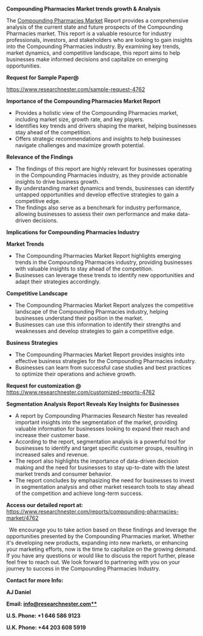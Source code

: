 ﻿<a name="_hlk169704084"></a><a name="_hlk168649135"></a><a name="_hlk167721000"></a>**Compounding Pharmacies Market trends growth & Analysis**

The [Compounding Pharmacies Market](https://www.researchnester.com/reports/compounding-pharmacies-market/4762) Report provides a comprehensive analysis of the current state and future prospects of the Compounding Pharmacies market. This report is a valuable resource for industry professionals, investors, and stakeholders who are looking to gain insights into the Compounding Pharmacies industry. By examining key trends, market dynamics, and competitive landscape, this report aims to help businesses make informed decisions and capitalize on emerging opportunities.

**Request for Sample Paper@**

<https://www.researchnester.com/sample-request-4762>

**Importance of the Compounding Pharmacies Market Report**

- Provides a holistic view of the Compounding Pharmacies market, including market size, growth rate, and key players.
- Identifies key trends and drivers shaping the market, helping businesses stay ahead of the competition.
- Offers strategic recommendations and insights to help businesses navigate challenges and maximize growth potential.

**Relevance of the Findings**	

- The findings of this report are highly relevant for businesses operating in the Compounding Pharmacies industry, as they provide actionable insights to drive business growth.
- By understanding market dynamics and trends, businesses can identify untapped opportunities and develop effective strategies to gain a competitive edge.
- The findings also serve as a benchmark for industry performance, allowing businesses to assess their own performance and make data-driven decisions.

**Implications for Compounding Pharmacies  Industry**

**Market Trends**

- The Compounding Pharmacies Market Report highlights emerging trends in the Compounding Pharmacies industry, providing businesses with valuable insights to stay ahead of the competition.
- Businesses can leverage these trends to identify new opportunities and adapt their strategies accordingly.

**Competitive Landscape**

- The Compounding Pharmacies Market Report analyzes the competitive landscape of the Compounding Pharmacies industry, helping businesses understand their position in the market.
- Businesses can use this information to identify their strengths and weaknesses and develop strategies to gain a competitive edge.

**Business Strategies**

- The Compounding Pharmacies Market Report provides insights into effective business strategies for the Compounding Pharmacies industry.
- Businesses can learn from successful case studies and best practices to optimize their operations and achieve growth.

**Request for customization @** <https://www.researchnester.com/customized-reports-4762>

**Segmentation Analysis Report Reveals Key Insights for Businesses**

- A report by Compounding Pharmacies Research Nester has revealed important insights into the segmentation of the market, providing valuable information for businesses looking to expand their reach and increase their customer base.
- According to the report, segmentation analysis is a powerful tool for businesses to identify and target specific customer groups, resulting in increased sales and revenue.
- The report also highlights the importance of data-driven decision making and the need for businesses to stay up-to-date with the latest market trends and consumer behavior.
- The report concludes by emphasizing the need for businesses to invest in segmentation analysis and other market research tools to stay ahead of the competition and achieve long-term success.

**Access our detailed report at:** <https://www.researchnester.com/reports/compounding-pharmacies-market/4762>

` `We encourage you to take action based on these findings and leverage the opportunities presented by the Compounding Pharmacies market. Whether it's developing new products, expanding into new markets, or enhancing your marketing efforts, now is the time to capitalize on the growing demand. If you have any questions or would like to discuss the report further, please feel free to reach out. We look forward to partnering with you on your journey to success in the Compounding Pharmacies Industry.

**Contact for more Info:**

**AJ Daniel**

**Email: [info@researchnester.com**](mailto:info@researchnester.com "mailto:info@researchnester.com")**

**U.S. Phone: +1 646 586 9123**

**U.K. Phone: +44 203 608 5919**



